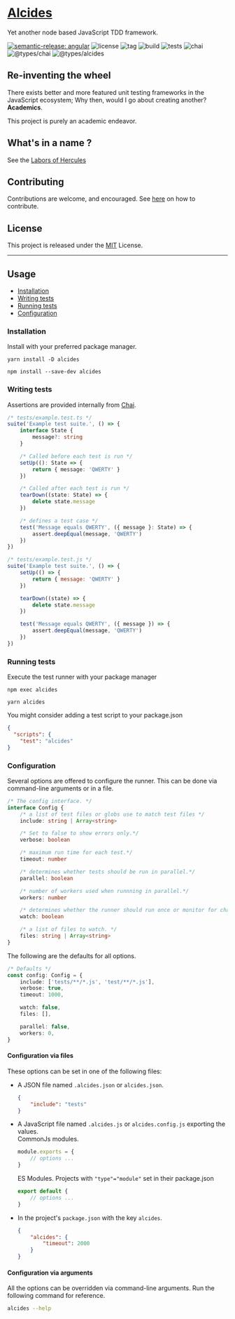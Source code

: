# [Alcides](https://www.npmjs.com/package/alcides)

Yet another node based JavaScript TDD framework.

[![semantic-release: angular](https://img.shields.io/badge/semantic--release-angular-e10079?logo=semantic-release)](https://github.com/semantic-release/semantic-release)
![license](https://img.shields.io/github/license/augustinesaidimu/alcides)
![tag](https://img.shields.io/github/v/tag/augustinesaidimu/alcides?sort=semver)
![build](https://img.shields.io/github/workflow/status/augustinesaidimu/alcides/Release)
![tests](https://img.shields.io/github/workflow/status/augustinesaidimu/alcides/Test?label=tests)
![chai](https://img.shields.io/npm/dependency-version/alcides/chai)
![@types/chai](https://img.shields.io/npm/dependency-version/alcides/@types/chai)
![@types/alcides](https://img.shields.io/npm/dependency-version/alcides/@types/alcides)

## Re-inventing the wheel

There exists better and more featured unit testing frameworks in the JavaScript
ecosystem; Why then, would I go about creating another? **Academics**. <br/>

This project is purely an academic endeavor.

## What's in a name ?

See the [Labors of Hercules](https://en.wikipedia.org/wiki/Labours_of_Hercules)<br/>

## Contributing

Contributions are welcome, and encouraged.
See [here](https://github.com/asaidimu/alcides/blob/main/CONTRIBUTING.md) on how to contribute.

## License

This project is released under the [MIT](https://choosealicense.com/licenses/mit/) License.

<hr/>

## Usage

-   [Installation](#installation)
-   [Writing tests](#writing-tests)
-   [Running tests](#running-tests)
-   [Configuration](#configuration)

### Installation

Install with your preferred package manager.

```
yarn install -D alcides
```

```
npm install --save-dev alcides
```

### Writing tests

Assertions are provided internally from [Chai](https://www.npmjs.com/package/chai).

```typescript
/* tests/example.test.ts */
suite('Example test suite.', () => {
    interface State {
        message?: string
    }

    /* Called before each test is run */
    setUp((): State => {
        return { message: 'QWERTY' }
    })

    /* Called after each test is run */
    tearDown((state: State) => {
        delete state.message
    })

    /* defines a test case */
    test('Message equals QWERTY', ({ message }: State) => {
        assert.deepEqual(message, 'QWERTY')
    })
})
```

```javascript
/* tests/example.test.js */
suite('Example test suite.', () => {
    setUp(() => {
        return { message: 'QWERTY' }
    })

    tearDown((state) => {
        delete state.message
    })

    test('Message equals QWERTY', ({ message }) => {
        assert.deepEqual(message, 'QWERTY')
    })
})
```

### Running tests

Execute the test runner with your package manager

```
npm exec alcides
```

```
yarn alcides
```

You might consider adding a test script to your package.json

```json
{
  "scripts": {
    "test": "alcides"
}
```

### Configuration

Several options are offered to configure the runner. This can be done via command-line arguments or in a file.

```typescript
/* The config interface. */
interface Config {
    /* a list of test files or globs use to match test files */
    include: string | Array<string>

    /* Set to false to show errors only.*/
    verbose: boolean

    /* maximum run time for each test.*/
    timeout: number

    /* determines whether tests should be run in parallel.*/
    parallel: boolean

    /* number of workers used when runnning in parallel.*/
    workers: number

    /* determines whether the runner should run once or monitor for changes.*/
    watch: boolean

    /* a list of files to watch. */
    files: string | Array<string>
}
```

The following are the defaults for all options.

```typescript
/* Defaults */
const config: Config = {
    include: ['tests/**/*.js', 'test/**/*.js'],
    verbose: true,
    timeout: 1000,

    watch: false,
    files: [],

    parallel: false,
    workers: 0,
}
```

#### Configuration via files

These options can be set in one of the following files:

-   A JSON file named `.alcides.json` or `alcides.json`.
    ```json
    {
        "include": "tests"
    }
    ```
-   A JavaScript file named `.alcides.js` or `alcides.config.js` exporting the values. <br/>
    CommonJs modules.
    ```javascript
    module.exports = {
        // options ...
    }
    ```
    ES Modules. Projects with `"type"="module"` set in their package.json
    ```javascript
    export default {
        // options ...
    }
    ```
-   In the project's `package.json` with the key `alcides`.
    ```json
    {
        "alcides": {
            "timeout": 2000
        }
    }
    ```

#### Configuration via arguments

All the options can be overridden via command-line arguments.
Run the following command for reference.

```bash
alcides --help
```
